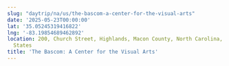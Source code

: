 ```yaml
---
slug: "daytrip/na/us/the-bascom-a-center-for-the-visual-arts"
date: '2025-05-23T00:00:00'
lat: '35.05245319416822'
lng: '-83.19854689462892'
location: 200, Church Street, Highlands, Macon County, North Carolina, 28741, United
  States
title: 'The Bascom: A Center for the Visual Arts'
---
```



